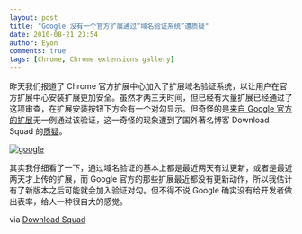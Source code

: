 ```yaml
---
layout: post
title: "Google 没有一个官方扩展通过“域名验证系统”遭质疑"
date: 2010-08-21 23:54
author: Eyon
comments: true
tags: [Chrome, Chrome extensions gallery]
---
```

昨天我们报道了 Chrome 官方扩展中心加入了扩展域名验证系统，以让用户在官方扩展中心安装扩展更加安全。虽然才两三天时间，但已经有大量扩展已经通过了这项审查，在扩展安装按钮下方会有一个对勾显示。但奇怪的是[来自 Google 官方的扩展](https://chrome.google.com/extensions/featured/by_google)无一例通过该验证，这一奇怪的现象遭到了国外著名博客 Download Squad 的[质疑](http://www.downloadsquad.com/2010/08/21/verified-authors-start-appearing-in-chrome-extensions-gallery/)。

<a href="http://img.chromi.org/2010/08/google.jpg">![](http://img.chromi.org/2010/08/google.jpg "google")</a>

其实我仔细看了一下，通过域名验证的基本上都是最近两天有过更新，或者是最近两天才上传的扩展，而 Google 官方的那些扩展最近都没有更新动作，所以我估计有了新版本之后可能就会加入验证对勾。但不得不说 Google 确实没有给开发者做出表率，给人一种很自大的感觉。

via [Download Squad](http://www.downloadsquad.com/2010/08/21/verified-authors-start-appearing-in-chrome-extensions-gallery/)


